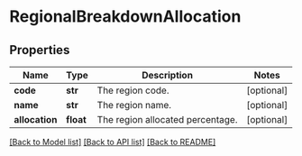 # RegionalBreakdownAllocation

## Properties
Name | Type | Description | Notes
------------ | ------------- | ------------- | -------------
**code** | **str** | The region code. | [optional] 
**name** | **str** | The region name. | [optional] 
**allocation** | **float** | The region allocated percentage. | [optional] 

[[Back to Model list]](../README.md#documentation-for-models) [[Back to API list]](../README.md#documentation-for-api-endpoints) [[Back to README]](../README.md)


